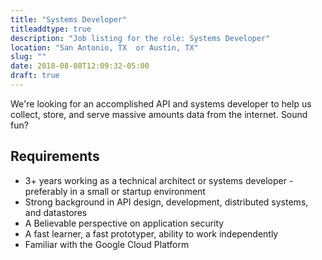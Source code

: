 ```yaml
---
title: "Systems Developer"
titleaddtype: true
description: "Job listing for the role: Systems Developer"
location: "San Antonio, TX  or Austin, TX"
slug: ""
date: 2018-08-08T12:09:32-05:00
draft: true
---
```


We're looking for an accomplished API and systems developer to help us collect, store, and serve massive amounts data from the internet. Sound fun?

## Requirements
* 3+ years working as a technical architect or systems developer - preferably in a small or startup environment
* Strong background in API design, development, distributed systems, and datastores
* A Believable perspective on application security
* A fast learner, a fast prototyper, ability to work independently
* Familiar with the Google Cloud Platform

